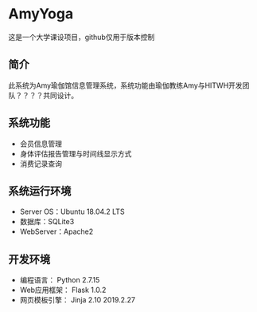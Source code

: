 # AmyYoga
这是一个大学课设项目，github仅用于版本控制
## 简介
此系统为Amy瑜伽馆信息管理系统，系统功能由瑜伽教练Amy与HITWH开发团队？？？？共同设计。
## 系统功能
* 会员信息管理
* 身体评估报告管理与时间线显示方式
* 消费记录查询
## 系统运行环境
* Server OS：Ubuntu 18.04.2 LTS
* 数据库：SQLite3
* WebServer：Apache2
## 开发环境
* 编程语言：     Python 2.7.15
* Web应用框架：  Flask 1.0.2
* 网页模板引擎： Jinja 2.10
2019.2.27